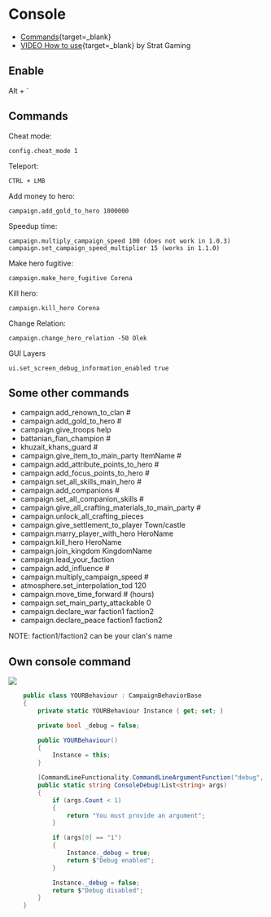 # Console

 * [Commands](https://www.radiotimes.com/technology/gaming/bannerlord-cheats-codes-console-commands/){target=_blank}
 * [VIDEO How to use](https://www.youtube.com/watch?v=2WJcRFJmX0k){target=_blank} by Strat Gaming

## Enable

Alt + `

## Commands

Cheat mode:

    config.cheat_mode 1


Teleport:

    CTRL + LMB

Add money to hero:

    campaign.add_gold_to_hero 1000000


Speedup time:

    campaign.multiply_campaign_speed 100 (does not work in 1.0.3)
    campaign.set_campaign_speed_multiplier 15 (works in 1.1.0)


Make hero fugitive:

    campaign.make_hero_fugitive Corena

Kill hero:

    campaign.kill_hero Corena

Change Relation:

    campaign.change_hero_relation -50 Olek

GUI Layers

    ui.set_screen_debug_information_enabled true


## Some other commands

- campaign.add_renown_to_clan #
- campaign.add_gold_to_hero #
- campaign.give_troops help
- battanian_fian_champion #
- khuzait_khans_guard #
- campaign.give_item_to_main_party ItemName #
- campaign.add_attribute_points_to_hero #
- campaign.add_focus_points_to_hero #
- campaign.set_all_skills_main_hero #
- campaign.add_companions #
- campaign.set_all_companion_skills #
- campaign.give_all_crafting_materials_to_main_party #
- campaign.unlock_all_crafting_pieces
- campaign.give_settlement_to_player Town/castle
- campaign.marry_player_with_hero HeroName
- campaign.kill_hero HeroName
- campaign.join_kingdom KingdomName
- campaign.lead_your_faction
- campaign.add_influence #
- campaign.multiply_campaign_speed #
- atmosphere.set_interpolation_tod 120
- campaign.move_time_forward # (hours)
- campaign.set_main_party_attackable 0
- campaign.declare_war faction1 faction2
- campaign.declare_peace faction1 faction2

NOTE: faction1/faction2 can be your clan's name

## Own console command

![](https://i.imgur.com/Bk74f84.png)


``` cs
    public class YOURBehaviour : CampaignBehaviorBase
    {
        private static YOURBehaviour Instance { get; set; }

        private bool _debug = false;

        public YOURBehaviour()
        {
            Instance = this;
        }

        [CommandLineFunctionality.CommandLineArgumentFunction("debug", "custom")]
        public static string ConsoleDebug(List<string> args)
        {
            if (args.Count < 1)
            {
                return "You must provide an argument";
            }

            if (args[0] == "1")
            {
                Instance._debug = true;
                return $"Debug enabled";
            }

            Instance._debug = false;
            return $"Debug disabled";
        }
    }

```

